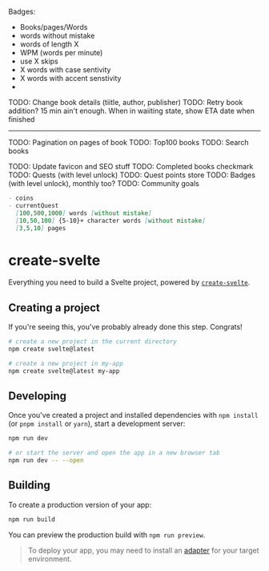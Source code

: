 Badges:

- Books/pages/Words
- words without mistake
- words of length X
- WPM (words per minute)
- use X skips
- X words with case sentivity
- X words with accent senstivity
-

TODO: Change book details (tiitle, author, publisher)
TODO: Retry book addition? 15 min ain't enough. When in waiiting state, show ETA date when finished

---

TODO: Pagination on pages of book
TODO: Top100 books
TODO: Search books

TODO: Update favicon and SEO stuff
TODO: Completed books checkmark
TODO: Quests (with level unlock)
TODO: Quest points store
TODO: Badges (with level unlock), monthly too?
TODO: Community goals

```markdown
- coins
- currentQuest
  [100,500,1000] words [without mistake]
  [10,50,100] {5-10}+ character words [without mistake]
  [3,5,10] pages
```

# create-svelte

Everything you need to build a Svelte project, powered by [`create-svelte`](https://github.com/sveltejs/kit/tree/main/packages/create-svelte).

## Creating a project

If you're seeing this, you've probably already done this step. Congrats!

```bash
# create a new project in the current directory
npm create svelte@latest

# create a new project in my-app
npm create svelte@latest my-app
```

## Developing

Once you've created a project and installed dependencies with `npm install` (or `pnpm install` or `yarn`), start a development server:

```bash
npm run dev

# or start the server and open the app in a new browser tab
npm run dev -- --open
```

## Building

To create a production version of your app:

```bash
npm run build
```

You can preview the production build with `npm run preview`.

> To deploy your app, you may need to install an [adapter](https://kit.svelte.dev/docs/adapters) for your target environment.

